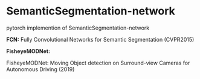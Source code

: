 # SemanticSegmentation-network
pytorch implemention of SemanticSegmentation-network



**FCN:**
Fully Convolutional Networks for Semantic Segmentation (CVPR2015)



**FisheyeMODNet:**

FisheyeMODNet: Moving Object detection on Surround-view Cameras for Autonomous Driving (2019)

